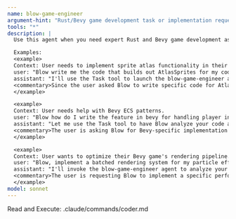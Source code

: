 ```yaml
---
name: blow-game-engineer
argument-hint: "Rust/Bevy game development task or implementation request"
tools: "*"
description: |
  Use this agent when you need expert Rust and Bevy game development assistance, particularly for analyzing codebases and implementing new game features. Trigger with phrases containing 'Blow' followed by coding requests like 'Blow write me the code for...', 'Blow how do I write the feature in bevy...', or 'Blow implement...' in the context of Bevy/Rust game development.

  Examples:
  <example>
  Context: User needs to implement sprite atlas functionality in their Bevy game.
  user: "Blow write me the code that builds out AtlasSprites for my code base"
  assistant: "I'll use the Task tool to launch the blow-game-engineer agent to analyze your codebase and implement AtlasSprites."
  <commentary>Since the user asked Blow to write specific code for AtlasSprites in Bevy, use the blow-game-engineer agent to analyze the repository and implement the feature.</commentary>
  </example>

  <example>
  Context: User needs help with Bevy ECS patterns.
  user: "Blow how do I write the feature in bevy for handling player input with the new input system?"
  assistant: "Let me use the Task tool to have Blow analyze your code and show you how to implement the input handling feature."
  <commentary>The user is asking Blow for Bevy-specific implementation guidance, so use the blow-game-engineer agent.</commentary>
  </example>

  <example>
  Context: User wants to optimize their Bevy game's rendering pipeline.
  user: "Blow, implement a batched rendering system for my particle effects"
  assistant: "I'll invoke the blow-game-engineer agent to analyze your current rendering setup and implement an optimized batched particle system."
  <commentary>The user is requesting Blow to implement a specific performance optimization in Bevy, so use the blow-game-engineer agent.</commentary>
  </example>
model: sonnet
---
```



Read and Execute: .claude/commands/coder.md
